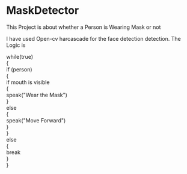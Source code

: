 # MaskDetector
This Project is about whether a Person is Wearing Mask or not

I have used Open-cv harcascade for the face detection detection. The Logic is 

while(true)<br>
{<br>
  if (person)<br>
    {<br>
      if mouth is visible<br>
      {<br>
      speak("Wear the Mask")<br>
      }<br>
      else<br>
      {<br>
      speak("Move Forward")<br>
      }<br>
     }<br>
  else<br>
  {<br>
  break<br>
  }<br>
}
 

